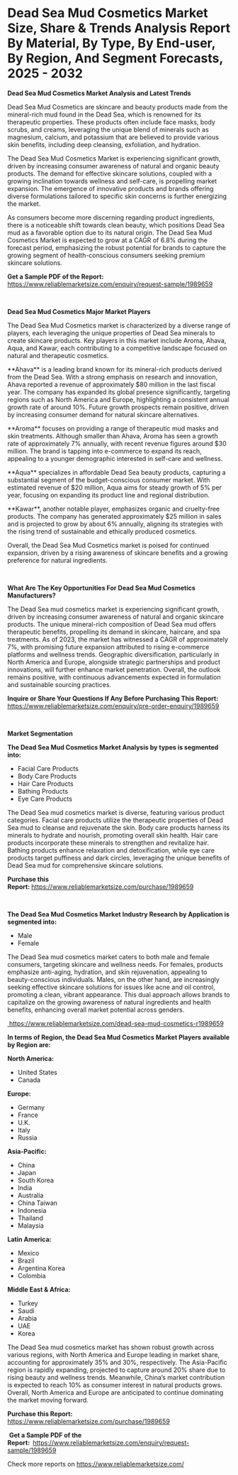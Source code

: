 <p><h1>Dead Sea Mud Cosmetics Market Size, Share & Trends Analysis Report By Material, By Type, By End-user, By Region, And Segment Forecasts, 2025 - 2032</h1></p><p><strong>Dead Sea Mud Cosmetics Market Analysis and Latest Trends</strong></p>
<p><p>Dead Sea Mud Cosmetics are skincare and beauty products made from the mineral-rich mud found in the Dead Sea, which is renowned for its therapeutic properties. These products often include face masks, body scrubs, and creams, leveraging the unique blend of minerals such as magnesium, calcium, and potassium that are believed to provide various skin benefits, including deep cleansing, exfoliation, and hydration.</p><p>The Dead Sea Mud Cosmetics Market is experiencing significant growth, driven by increasing consumer awareness of natural and organic beauty products. The demand for effective skincare solutions, coupled with a growing inclination towards wellness and self-care, is propelling market expansion. The emergence of innovative products and brands offering diverse formulations tailored to specific skin concerns is further energizing the market.</p><p>As consumers become more discerning regarding product ingredients, there is a noticeable shift towards clean beauty, which positions Dead Sea mud as a favorable option due to its natural origin. The Dead Sea Mud Cosmetics Market is expected to grow at a CAGR of 6.8% during the forecast period, emphasizing the robust potential for brands to capture the growing segment of health-conscious consumers seeking premium skincare solutions.</p></p>
<p><strong>Get a Sample PDF of the Report:&nbsp;</strong> <a href="https://www.reliablemarketsize.com/enquiry/request-sample/1989659?utm_campaign=2462&utm_medium=2&utm_source=Github&utm_content=ia&utm_term=05042025&utm_id=dead-sea-mud-cosmetics">https://www.reliablemarketsize.com/enquiry/request-sample/1989659</a></p>
<p>&nbsp;</p>
<p><strong>Dead Sea Mud Cosmetics Major Market Players</strong></p>
<p><p>The Dead Sea Mud Cosmetics market is characterized by a diverse range of players, each leveraging the unique properties of Dead Sea minerals to create skincare products. Key players in this market include Aroma, Ahava, Aqua, and Kawar, each contributing to a competitive landscape focused on natural and therapeutic cosmetics.</p><p>**Ahava** is a leading brand known for its mineral-rich products derived from the Dead Sea. With a strong emphasis on research and innovation, Ahava reported a revenue of approximately $80 million in the last fiscal year. The company has expanded its global presence significantly, targeting regions such as North America and Europe, highlighting a consistent annual growth rate of around 10%. Future growth prospects remain positive, driven by increasing consumer demand for natural skincare alternatives.</p><p>**Aroma** focuses on providing a range of therapeutic mud masks and skin treatments. Although smaller than Ahava, Aroma has seen a growth rate of approximately 7% annually, with recent revenue figures around $30 million. The brand is tapping into e-commerce to expand its reach, appealing to a younger demographic interested in self-care and wellness.</p><p>**Aqua** specializes in affordable Dead Sea beauty products, capturing a substantial segment of the budget-conscious consumer market. With estimated revenue of $20 million, Aqua aims for steady growth of 5% per year, focusing on expanding its product line and regional distribution.</p><p>**Kawar**, another notable player, emphasizes organic and cruelty-free products. The company has generated approximately $25 million in sales and is projected to grow by about 6% annually, aligning its strategies with the rising trend of sustainable and ethically produced cosmetics.</p><p>Overall, the Dead Sea Mud Cosmetics market is poised for continued expansion, driven by a rising awareness of skincare benefits and a growing preference for natural ingredients.</p></p>
<p>&nbsp;</p>
<p><strong>What Are The Key Opportunities For Dead Sea Mud Cosmetics Manufacturers?</strong></p>
<p><p>The Dead Sea mud cosmetics market is experiencing significant growth, driven by increasing consumer awareness of natural and organic skincare products. The unique mineral-rich composition of Dead Sea mud offers therapeutic benefits, propelling its demand in skincare, haircare, and spa treatments. As of 2023, the market has witnessed a CAGR of approximately 7%, with promising future expansion attributed to rising e-commerce platforms and wellness trends. Geographic diversification, particularly in North America and Europe, alongside strategic partnerships and product innovations, will further enhance market penetration. Overall, the outlook remains positive, with continuous advancements expected in formulation and sustainable sourcing practices.</p></p>
<p><strong>Inquire or Share Your Questions If Any Before Purchasing This Report:</strong> <a href="https://www.reliablemarketsize.com/enquiry/pre-order-enquiry/1989659?utm_campaign=2462&utm_medium=2&utm_source=Github&utm_content=ia&utm_term=05042025&utm_id=dead-sea-mud-cosmetics">https://www.reliablemarketsize.com/enquiry/pre-order-enquiry/1989659</a></p>
<p>&nbsp;</p>
<p><strong>Market Segmentation</strong></p>
<p><strong>The Dead Sea Mud Cosmetics Market Analysis by types is segmented into:</strong></p>
<p><ul><li>Facial Care Products</li><li>Body Care Products</li><li>Hair Care Products</li><li>Bathing Products</li><li>Eye Care Products</li></ul></p>
<p><p>The Dead Sea mud cosmetics market is diverse, featuring various product categories. Facial care products utilize the therapeutic properties of Dead Sea mud to cleanse and rejuvenate the skin. Body care products harness its minerals to hydrate and nourish, promoting overall skin health. Hair care products incorporate these minerals to strengthen and revitalize hair. Bathing products enhance relaxation and detoxification, while eye care products target puffiness and dark circles, leveraging the unique benefits of Dead Sea mud for comprehensive skincare solutions.</p></p>
<p><strong>Purchase this Report:&nbsp;</strong><a href="https://www.reliablemarketsize.com/purchase/1989659?utm_campaign=2462&utm_medium=2&utm_source=Github&utm_content=ia&utm_term=05042025&utm_id=dead-sea-mud-cosmetics">https://www.reliablemarketsize.com/purchase/1989659</a></p>
<p>&nbsp;</p>
<p><strong>The Dead Sea Mud Cosmetics Market Industry Research by Application is segmented into:</strong></p>
<p><ul><li>Male</li><li>Female</li></ul></p>
<p><p>The Dead Sea mud cosmetics market caters to both male and female consumers, targeting skincare and wellness needs. For females, products emphasize anti-aging, hydration, and skin rejuvenation, appealing to beauty-conscious individuals. Males, on the other hand, are increasingly seeking effective skincare solutions for issues like acne and oil control, promoting a clean, vibrant appearance. This dual approach allows brands to capitalize on the growing awareness of natural ingredients and health benefits, enhancing overall market potential across genders.</p></p>
<p><a href="https://www.reliablemarketsize.com/dead-sea-mud-cosmetics-r1989659?utm_campaign=2462&utm_medium=2&utm_source=Github&utm_content=ia&utm_term=05042025&utm_id=dead-sea-mud-cosmetics">&nbsp;https://www.reliablemarketsize.com/dead-sea-mud-cosmetics-r1989659</a></p>
<p><strong>In terms of Region, the Dead Sea Mud Cosmetics Market Players available by Region are:</strong></p>
<p>
    <p> <strong> North America: </strong>
        <ul>
            <li>United States</li>
            <li>Canada</li>
        </ul>
        </p> 
    <p> <strong> Europe: </strong>
        <ul>
            <li>Germany</li>
            <li>France</li>
            <li>U.K.</li>
            <li>Italy</li>
            <li>Russia</li>
        </ul>
        </p> 
    <p> <strong> Asia-Pacific: </strong>
        <ul>
            <li>China</li>
            <li>Japan</li>
            <li>South Korea</li>
            <li>India</li>
            <li>Australia</li>
            <li>China Taiwan</li>
            <li>Indonesia</li>
            <li>Thailand</li>
            <li>Malaysia</li>
        </ul>
        </p> 
    <p> <strong> Latin America: </strong>
        <ul>
            <li>Mexico</li>
            <li>Brazil</li>
            <li>Argentina Korea</li>
            <li>Colombia</li>
        </ul>
        </p> 
    <p> <strong> Middle East & Africa: </strong>
        <ul>
            <li>Turkey</li>
            <li>Saudi</li>
            <li>Arabia</li>
            <li>UAE</li>
            <li>Korea</li>
        </ul>
    </p>
    </p>
<p><p>The Dead Sea mud cosmetics market has shown robust growth across various regions, with North America and Europe leading in market share, accounting for approximately 35% and 30%, respectively. The Asia-Pacific region is rapidly expanding, projected to capture around 20% share due to rising beauty and wellness trends. Meanwhile, China’s market contribution is expected to reach 10% as consumer interest in natural products grows. Overall, North America and Europe are anticipated to continue dominating the market moving forward.</p></p>
<p><strong>Purchase this Report: </strong><a href="https://www.reliablemarketsize.com/purchase/1989659?utm_campaign=2462&utm_medium=2&utm_source=Github&utm_content=ia&utm_term=05042025&utm_id=dead-sea-mud-cosmetics">https://www.reliablemarketsize.com/purchase/1989659</a></p>
<p>&nbsp;<strong>Get a Sample PDF of the Report:&nbsp;&nbsp;</strong><a href="https://www.reliablemarketsize.com/enquiry/request-sample/1989659?utm_campaign=2462&utm_medium=2&utm_source=Github&utm_content=ia&utm_term=05042025&utm_id=dead-sea-mud-cosmetics">https://www.reliablemarketsize.com/enquiry/request-sample/1989659</a></p>
<p><strong></strong></p>
<p>Check more reports on <a href="https://www.reliablemarketsize.com/?utm_campaign=2462&utm_medium=2&utm_source=Github&utm_content=ia&utm_term=05042025&utm_id=dead-sea-mud-cosmetics">https://www.reliablemarketsize.com/</a></p>